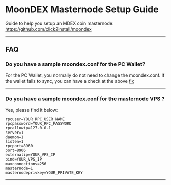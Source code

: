 # MoonDEX Masternode Setup Guide
Guide to help you setup an MDEX coin masternode:
https://github.com/click2install/moondex

---
## FAQ

### Do you have a sample moondex.conf for the PC Wallet?

For the PC Wallet, you normally do not need to change the moondex.conf. If the wallet fails to sync, you can have a check at the above [fix](#what-should-i-do-if-i-get-no-block-source-available-error-from-my-wallet)

---
### Do you have a sample moondex.conf for the masternode VPS ?

Yes, please find it below:

```
rpcuser=YOUR_RPC_USER_NAME
rpcpassword=YOUR_RPC_PASSWORD
rpcallowip=127.0.0.1
server=1
daemon=1
listen=1
rpcport=8960
port=8906
externalip=YOUR_VPS_IP
bind=YOUR_VPS_IP
maxconnections=256
masternode=1
masternodeprivkey=YOUR_PRIVATE_KEY
```
---
